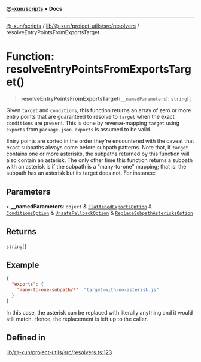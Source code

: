 [**@-xun/scripts**](../../../../../../README.md) • **Docs**

***

[@-xun/scripts](../../../../../../README.md) / [lib/@-xun/project-utils/src/resolvers](../README.md) / resolveEntryPointsFromExportsTarget

# Function: resolveEntryPointsFromExportsTarget()

> **resolveEntryPointsFromExportsTarget**(`__namedParameters`): `string`[]

Given `target` and `conditions`, this function returns an array of zero or
more entry points that are guaranteed to resolve to `target` when the exact
`conditions` are present. This is done by reverse-mapping `target` using
`exports` from `package.json`. `exports` is assumed to be valid.

Entry points are sorted in the order they're encountered with the caveat that
exact subpaths always come before subpath patterns. Note that, if `target`
contains one or more asterisks, the subpaths returned by this function will
also contain an asterisk. The only other time this function returns a subpath
with an asterisk is if the subpath is a "many-to-one" mapping; that is: the
subpath has an asterisk but its target does not. For instance:

## Parameters

• **\_\_namedParameters**: `object` & [`FlattenedExportsOption`](../type-aliases/FlattenedExportsOption.md) & [`ConditionsOption`](../type-aliases/ConditionsOption.md) & [`UnsafeFallbackOption`](../type-aliases/UnsafeFallbackOption.md) & [`ReplaceSubpathAsterisksOption`](../type-aliases/ReplaceSubpathAsterisksOption.md)

## Returns

`string`[]

## Example

```json
{
  "exports": {
    "many-to-one-subpath/*": "target-with-no-asterisk.js"
  }
}
```

In this case, the asterisk can be replaced with literally anything and it
would still match. Hence, the replacement is left up to the caller.

## Defined in

[lib/@-xun/project-utils/src/resolvers.ts:123](https://github.com/Xunnamius/xscripts/blob/154567d6fca3f6cf244137e710b029af872e1d9e/lib/@-xun/project-utils/src/resolvers.ts#L123)
